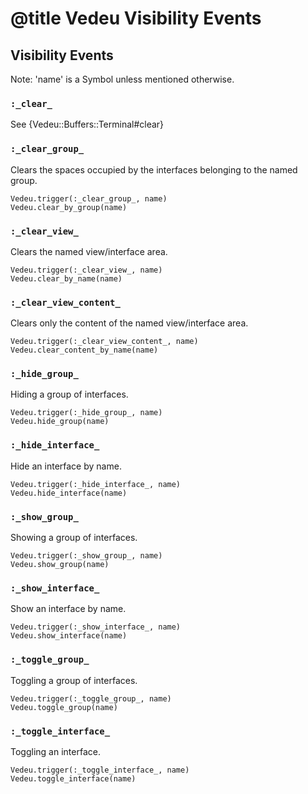 # @title Vedeu Visibility Events

## Visibility Events

Note: 'name' is a Symbol unless mentioned otherwise.

### `:_clear_`
See {Vedeu::Buffers::Terminal#clear}

### `:_clear_group_`
Clears the spaces occupied by the interfaces belonging to the named
group.

    Vedeu.trigger(:_clear_group_, name)
    Vedeu.clear_by_group(name)

### `:_clear_view_`
Clears the named view/interface area.

    Vedeu.trigger(:_clear_view_, name)
    Vedeu.clear_by_name(name)

### `:_clear_view_content_`
Clears only the content of the named view/interface area.

    Vedeu.trigger(:_clear_view_content_, name)
    Vedeu.clear_content_by_name(name)

### `:_hide_group_`
Hiding a group of interfaces.

    Vedeu.trigger(:_hide_group_, name)
    Vedeu.hide_group(name)

### `:_hide_interface_`
Hide an interface by name.

    Vedeu.trigger(:_hide_interface_, name)
    Vedeu.hide_interface(name)

### `:_show_group_`
Showing a group of interfaces.

    Vedeu.trigger(:_show_group_, name)
    Vedeu.show_group(name)

### `:_show_interface_`
Show an interface by name.

    Vedeu.trigger(:_show_interface_, name)
    Vedeu.show_interface(name)

### `:_toggle_group_`
Toggling a group of interfaces.

    Vedeu.trigger(:_toggle_group_, name)
    Vedeu.toggle_group(name)

### `:_toggle_interface_`
Toggling an interface.

    Vedeu.trigger(:_toggle_interface_, name)
    Vedeu.toggle_interface(name)
